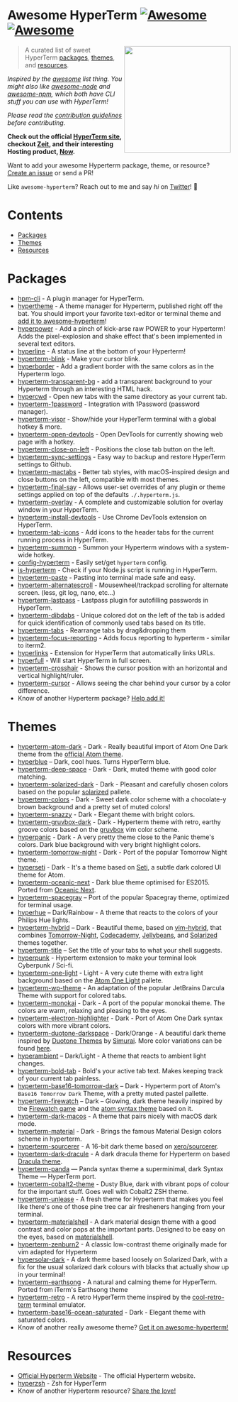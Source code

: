 # Awesome HyperTerm [![Awesome](https://cdn.rawgit.com/sindresorhus/awesome/d7305f38d29fed78fa85652e3a63e154dd8e8829/media/badge.svg)](https://github.com/sindresorhus/awesome) [![Awesome](https://img.shields.io/travis/bnb/awesome-hyperterm.svg)](https://travis-ci.org/bnb/awesome-hyperterm)

[<img src="https://cdn.rawgit.com/bnb/awesome-hyperterm/master/Hyperterm-Mark-Large.png" align="right" width="240">](https://hyperterm.org)

> A curated list of sweet HyperTerm [packages](#packages), [themes](#themes), and [resources](#resources).

*Inspired by the [awesome](https://github.com/sindresorhus/awesome) list thing. You might also like [awesome-node](https://github.com/sindresorhus/awesome-nodejs) and [awesome-npm](https://github.com/sindresorhus/awesome-npm), which both have CLI stuff you can use with HyperTerm!*

*Please read the [contribution guidelines](CONTRIBUTING.md) before contributing.*

**Check out the official [HyperTerm site](https://hyperterm.org), checkout [Zeit](https://zeit.co), and their interesting Hosting product, [Now](https://zeit.co/now).**

Want to add your awesome Hyperterm package, theme, or resource? [Create an issue](https://github.com/bnb/awesome-hyperterm/issues/new) or send a PR!

Like `awesome-hyperterm`? Reach out to me and say *hi* on [Twitter](https://twitter.com/bitandbang)! 👋

<!-- AWESOME ITEM TEMPLATE --

* [Hyperterm Awesome Name](hyperterm.awesome.link) - Kick-arse description of why the Package, Theme, or resource is AWESOME!

-- /AWESOME ITEM TEMPLATE -->

# Contents

- [Packages](#packages)
- [Themes](#themes)
- [Resources](#resources)

# Packages
* [hpm-cli](https://www.npmjs.com/package/hpm-cli) - A plugin manager for HyperTerm.
* [hypertheme](https://www.npmjs.com/package/hypertheme) - A theme manager for Hyperterm, published right off the bat. You should import your favorite text-editor or terminal theme and [add it to awesome-hyperterm](https://github.com/bnb/awesome-hyperterm/issues/new)!
* [hyperpower](https://www.npmjs.com/package/hyperpower) - Add a pinch of kick-arse raw POWER to your Hyperterm! Adds the pixel-explosion and shake effect that's been implemented in several text editors.
* [hyperline](https://www.npmjs.com/package/hyperline) - A status line at the bottom of your Hyperterm!
* [hyperterm-blink](https://www.npmjs.com/package/hyperterm-blink) - Make your cursor blink.
* [hyperborder](https://github.com/webmatze/hyperborder) - Add a gradient border with the same colors as in the Hyperterm logo.
* [hyperterm-transparent-bg](https://www.npmjs.com/package/hyperterm-transparent-bg) - add a transparent background to your Hyperterm through an interesting HTML hack.
* [hypercwd](https://www.npmjs.com/package/hypercwd) - Open new tabs with the same directory as your current tab.
* [hyperterm-1password](https://www.npmjs.com/package/hyperterm-1password) - Integration with 1Password (password manager).
* [hyperterm-visor](https://github.com/CWSpear/hyperterm-visor) - Show/hide your HyperTerm terminal with a global hotkey & more.
* [hyperterm-open-devtools](https://www.npmjs.com/package/hyperterm-open-devtools) - Open DevTools for currently showing web page with a hotkey.
* [hyperterm-close-on-left](https://www.npmjs.com/package/hyperterm-close-on-left) - Positions the close tab button on the left.
* [hyperterm-sync-settings](https://www.npmjs.com/package/hyperterm-sync-settings) - Easy way to backup and restore HyperTerm settings to Github.
* [hyperterm-mactabs](https://www.npmjs.com/package/hyperterm-mactabs) - Better tab styles, with macOS-inspired design and close buttons on the left, compatible with most themes.
* [hyperterm-final-say](https://www.npmjs.com/package/hyperterm-final-say) - Allows user-set overrides of any plugin or theme settings applied on top of the defaults `./.hyperterm.js`.
* [hyperterm-overlay](https://www.npmjs.com/package/hyperterm-overlay) - A complete and customizable solution for overlay window in your HyperTerm.
* [hyperterm-install-devtools](https://www.npmjs.com/package/hyperterm-install-devtools) - Use Chrome DevTools extension on HyperTerm.
* [hyperterm-tab-icons](https://www.npmjs.com/package/hyperterm-tab-icons) - Add icons to the header tabs for the current running process in HyperTerm.
* [hyperterm-summon](https://www.npmjs.com/package/hyperterm-summon) - Summon your Hyperterm windows with a system-wide hotkey.
* [config-hyperterm](https://www.npmjs.com/package/config-hyperterm) - Easily set/get `hyperterm` config.
* [is-hyperterm](https://www.npmjs.com/package/is-hyperterm) - Check if your Node.js script is running in HyperTerm.
* [hyperterm-paste](https://www.npmjs.com/package/hyperterm-paste) - Pasting into terminal made safe and easy.
* [hyperterm-alternatescroll](https://www.npmjs.com/package/hyperterm-alternatescroll) - Mousewheel/trackpad scrolling for alternate screen. (less, git log, nano, etc...)
* [hyperterm-lastpass](https://www.npmjs.com/package/hyperterm-lastpass) - Lastpass plugin for autofilling passwords in HyperTerm.
* [hyperterm-dibdabs](https://www.npmjs.com/package/hyperterm-dibdabs) - Unique colored dot on the left of the tab is added for quick identification of commonly used tabs based on its title.
* [hyperterm-tabs](https://www.npmjs.com/package/hyperterm-tabs) - Rearrange tabs by drag&dropping them
* [hyperterm-focus-reporting](https://www.npmjs.com/package/hyperterm-focus-reporting) - Adds focus reporting to hyperterm - similar to iterm2.
* [hyperlinks](https://www.npmjs.com/package/hyperlinks) - Extension for HyperTerm that automatically links URLs.
* [hyperfull](https://www.npmjs.com/package/hyperfull) - Will start HyperTerm in full screen.
* [hyperterm-crosshair](https://www.npmjs.com/package/hyperterm-crosshair) - Shows the cursor position with an horizontal and vertical highlight/ruler.
* [hyperterm-cursor](https://www.npmjs.com/package/hyperterm-cursor) - Allows seeing the char behind your cursor by a color difference.
* Know of another Hyperterm package? [Help add it!](https://github.com/bnb/awesome-hyperterm/issues/new)

# Themes
* [hyperterm-atom-dark](https://www.npmjs.com/package/hyperterm-atom-dark) - Dark - Really beautiful import of Atom One Dark theme from the [official Atom theme](https://github.com/atom/one-dark-syntax).
* [hyperblue](https://www.npmjs.com/package/hyperblue) – Dark, cool hues. Turns HyperTerm blue.
* [hyperterm-deep-space](https://www.npmjs.com/package/hyperterm-deep-space) - Dark - Dark, muted theme with good color matching.
* [hyperterm-solarized-dark](https://www.npmjs.com/package/hyperterm-solarized-dark) - Dark - Pleasant and carefully chosen colors based on the popular [solarized](http://ethanschoonover.com/solarized) pallete.
* [hyperterm-colors](https://www.npmjs.com/package/hyperterm-colors) - Dark - Sweet dark color scheme with a chocolate-y brown background and a pretty set of muted colors!
* [hyperterm-snazzy](https://www.npmjs.com/package/hyperterm-snazzy) - Dark - Elegant theme with bright colors.
* [hyperterm-gruvbox-dark](https://www.npmjs.com/package/hyperterm-gruvbox-dark) - Dark - Hyperterm theme with retro, earthy groove colors based on the [gruvbox](https://github.com/morhetz/gruvbox) vim color scheme.
* [hyperpanic](https://www.npmjs.com/package/hyperpanic) - Dark - A very pretty theme close to the Panic theme's colors. Dark blue background with very bright highlight colors.
* [hyperterm-tomorrow-night](https://www.npmjs.com/package/hyperterm-tomorrow-night) - Dark - Port of the popular Tomorrow Night theme.
* [hyperseti](https://www.npmjs.com/package/hyperseti) - Dark - It's a theme based on [Seti](https://github.com/jesseweed/seti-ui), a subtle dark colored UI theme for Atom.
* [hyperterm-oceanic-next](https://github.com/kasperlewau/hyperterm-oceanic-next) - Dark blue theme optimised for ES2015. Ported from [Oceanic Next](https://github.com/voronianski/oceanic-next-color-scheme).
* [hyperterm-spacegray](https://www.npmjs.com/package/hyperterm-spacegray) – Port of the popular Spacegray theme, optimized for terminal usage.
* [hyperhue](https://www.npmjs.com/package/hyperhue) – Dark/Rainbow - A theme that reacts to the colors of your Philips Hue lights.
* [hyperterm-hybrid](https://www.npmjs.com/package/hyperterm-hybrid) – Dark - Beautiful theme, based on [vim-hybrid](https://github.com/w0ng/vim-hybrid), that combines [Tomorrow-Night](https://github.com/chriskempson/vim-tomorrow-theme), [Codecademy](https://www.codecademy.com/), [Jellybeans](https://github.com/nanotech/jellybeans.vim), and [Solarized](https://github.com/altercation/vim-colors-solarized) themes together.
* [hyperterm-title](https://www.npmjs.com/package/hyperterm-title) – Set the title of your tabs to what your shell suggests.
* [hyperpunk](https://www.npmjs.com/package/hyperpunk) - Hyperterm extension to make your terminal look Cyberpunk / Sci-fi.
* [hyperterm-one-light](https://www.npmjs.com/package/hyperterm-one-light) - Light - A very cute theme with extra light background based on the [Atom One Light](https://github.com/atom/one-light-syntax) pallete.
* [hyperterm-wp-theme](https://www.npmjs.com/package/hyperterm-wp-theme) - An adaptation of the popular JetBrains Darcula Theme with support for colored tabs.
* [hyperterm-monokai](https://www.npmjs.com/package/hyperterm-monokai) - Dark - A port of the popular monokai theme. The colors are warm, relaxing and pleasing to the eyes.
* [hyperterm-electron-highlighter](https://www.npmjs.com/package/hyperterm-electron-highlighter) - Dark - Port of Atom One Dark syntax colors with more vibrant colors.
* [hyperterm-duotone-darkspace](https://www.npmjs.com/package/hyperterm-duotone-darkspace) - Dark/Orange - A beautiful dark theme inspired by [Duotone Themes](http://simurai.com/projects/2016/01/01/duotone-themes) by [Simurai](http://simurai.com/). More color variations can be found [here](https://www.npmjs.com/search?q=hyperterm-duotone-*).
* [hyperambient](https://www.npmjs.com/package/hyperambient) – Dark/Light - A theme that reacts to ambient light changes.
* [hyperterm-bold-tab](https://www.npmjs.com/package/hyperterm-bold-tab) - Bold's your active tab text. Makes keeping track of your current tab painless.
* [hyperterm-base16-tomorrow-dark](https://www.npmjs.com/package/hyperterm-base16-tomorrow-dark) – Dark - Hyperterm port of Atom's `Base16 Tomorrow Dark` Theme, with a pretty muted pastel pallette.
* [hyperterm-firewatch](https://www.npmjs.com/package/hyperterm-firewatch) – Dark – Glowing, dark theme heavily inspired by the [Firewatch game](http://www.firewatchgame.com/) and the [atom syntax theme](https://atom.io/themes/firewatch-syntax) based on it.
* [hyperterm-dark-macos](https://www.npmjs.com/package/hyperterm-dark-macos) - A theme that pairs nicely with macOS dark mode.
* [hyperterm-material](https://www.npmjs.com/package/hyperterm-material) - Dark - Brings the famous Material Design colors scheme in hyperterm.
* [hyperterm-sourcerer](https://www.npmjs.com/package/hyperterm-sourcerer) - A 16-bit dark theme based on [xero/sourcerer](https://github.com/xero/sourcerer).
* [hyperterm-dark-dracule](https://www.npmjs.com/package/hyperterm-dark-dracula) - A dark dracula theme for Hyperterm on based [Dracula theme](https://github.com/dracula/dracula-theme).
* [hyperterm-panda](https://www.npmjs.com/package/hyperterm-panda) — Panda syntax theme a superminimal, dark Syntax Theme — HyperTerm port.
* [hyperterm-cobalt2-theme](https://www.npmjs.com/package/hyperterm-cobalt2-theme) - Dusty Blue, dark with vibrant pops of colour for the important stuff. Goes well with Cobalt2 ZSH theme.
* [hyperterm-unlease](https://www.npmjs.com/package/hyperterm-unlease) - A fresh theme for Hyperterm that makes you feel like there's one of those pine tree car air fresheners hanging from your terminal.
* [hyperterm-materialshell](https://www.npmjs.com/package/hyperterm-materialshell) - A dark material design theme with a good contrast and color pops at the important parts. Designed to be easy on the eyes, based on [materialshell](https://github.com/carloscuesta/materialshell).
* [hyperterm-zenburn2](https://www.npmjs.com/package/hyperterm-zenburn2) - A classic low-contrast theme originally made for vim adapted for Hyperterm
* [hypersolar-dark](https://www.npmjs.com/package/hypersolar-dark) - A dark theme based loosely on Solarized Dark, with a fix for the usual solarized dark colours with blacks that actually show up in your terminal!
* [hyperterm-earthsong](https://www.npmjs.com/package/hyperterm-earthsong) - A natural and calming theme for HyperTerm. Ported from iTerm's Earthsong theme
* [hyperterm-retro](https://www.npmjs.com/package/hyperterm-retro) - A retro HyperTerm theme inspired by the [cool-retro-term](https://github.com/Swordfish90/cool-retro-term) terminal emulator.
* [hyperterm-base16-ocean-saturated](https://www.npmjs.com/package/hyperterm-base16-ocean-saturated) - Dark - Elegant theme with saturated colors.
* Know of another really awesome theme? [Get it on awesome-hyperterm!](https://github.com/bnb/awesome-hyperterm/issues/new)

# Resources
* [Official Hyperterm Website](https://hyperterm.org/) - The official Hyperterm website.
* [hyperzsh](https://www.npmjs.com/package/hyperzsh) - Zsh for HyperTerm
* Know of another Hyperterm resource? [Share the love!](https://github.com/bnb/awesome-hyperterm/issues/new)
